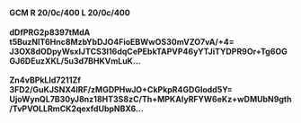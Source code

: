 #### GCM R 20/0c/400 L 20/0c/400
**dDfPRG2p8397tMdA**<br/>**t5BuzNlT6Hnc8MzbYbDJO4FioEBWwOS30mVZO7vA/+4=**<br/>**J3OX8dODpyWsxIJTCS3l16dqCePEbkTAPVP46yYTJiTYDPR9Or+Tg6OGGJ6DEuzXKL/5u3d7BHKVmLuK...**<br/><br/>
**Zn4vBPkLld7211Zf**<br/>**3FD2/GuKJSNX4lRF/zMGDPHwJO+CkPkpR4GDGlodd5Y=**<br/>**UjoWynQL7B30yJ8nz18HT3S8zC/Th+MPKAIyRFYW6eKz+wDMUbN9gth/TvPVOLLRmCK2qexfdUbpNBX6...**